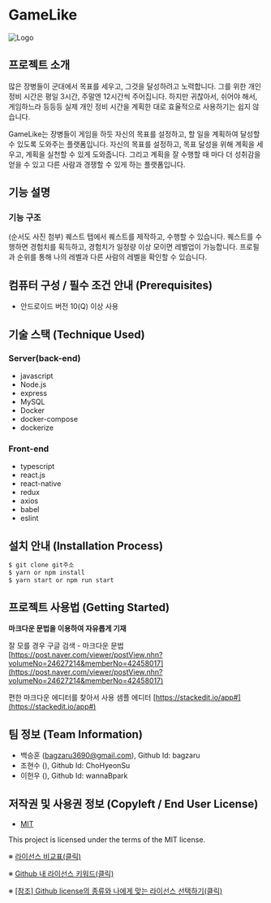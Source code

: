 # GameLike
![Logo](https://raw.githubusercontent.com/osamhack2021/app_web_GameLike_GameLike/master/logo.png?token=AFO66GTBZHV776LQYFH47LLBOYQOI)

## 프로젝트 소개
 많은 장병들이 군대에서 목표를 세우고, 그것을 달성하려고 노력합니다. 그를 위한 개인 정비 시간은 평일 3시간, 주말엔 12시간씩 주어집니다. 하지만 귀찮아서, 쉬어야 해서, 게임하느라 등등등 실제 개인 정비 시간을 계획한 대로 효율적으로 사용하기는 쉽지 않습니다. 
 
 GameLike는 장병들이 게임을 하듯 자신의 목표를 설정하고, 할 일을 계획하여 달성할 수 있도록 도와주는 플랫폼입니다. 자신의 목표를 설정하고, 목표 달성을 위해 계획을 세우고, 계획을 실천할 수 있게 도와줍니다. 그리고 계획을 잘 수행할 때 마다 더 성취감을 얻을 수 있고 다른 사람과 경쟁할 수 있게 하는 플랫폼입니다.


## 기능 설명
### 기능 구조

(순서도 사진 첨부)
 퀘스트 탭에서 퀘스트를 제작하고, 수행할 수 있습니다.
 퀘스트를 수행하면 경험치를 획득하고, 경험치가 일정량 이상 모이면 레벨업이 가능합니다.
 프로필과 순위를 통해 나의 레벨과 다른 사람의 레벨을 확인할 수 있습니다.
 

## 컴퓨터 구성 / 필수 조건 안내 (Prerequisites)
* 안드로이드 버전 10(Q) 이상 사용

## 기술 스택 (Technique Used) 
### Server(back-end)
 - javascript
 - Node.js 
 - express
 - MySQL
 - Docker
 - docker-compose
 - dockerize
 
### Front-end
 - typescript
 - react.js
 - react-native
 - redux
 - axios
 - babel
 - eslint

## 설치 안내 (Installation Process)
```bash
$ git clone git주소
$ yarn or npm install
$ yarn start or npm run start
```

## 프로젝트 사용법 (Getting Started)
**마크다운 문법을 이용하여 자유롭게 기재**

잘 모를 경우
구글 검색 - 마크다운 문법
[https://post.naver.com/viewer/postView.nhn?volumeNo=24627214&memberNo=42458017](https://post.naver.com/viewer/postView.nhn?volumeNo=24627214&memberNo=42458017)

 편한 마크다운 에디터를 찾아서 사용
 샘플 에디터 [https://stackedit.io/app#](https://stackedit.io/app#)
 
## 팀 정보 (Team Information)
- 백승훈 (bagzaru3690@gmail.com), Github Id: bagzaru
- 조현수 (), Github Id: ChoHyeonSu
- 이헌우 (), Github Id: wannaBpark

## 저작권 및 사용권 정보 (Copyleft / End User License)
 * [MIT](https://github.com/osamhack2021/app_web_GameLike_GameLike/blob/master/license.md)

This project is licensed under the terms of the MIT license.

※ [라이선스 비교표(클릭)](https://olis.or.kr/license/compareGuide.do)

※ [Github 내 라이선스 키워드(클릭)](https://docs.github.com/en/github/creating-cloning-and-archiving-repositories/creating-a-repository-on-github/licensing-a-repository)

※ [\[참조\] Github license의 종류와 나에게 맞는 라이선스 선택하기(클릭)](https://flyingsquirrel.medium.com/github-license%EC%9D%98-%EC%A2%85%EB%A5%98%EC%99%80-%EB%82%98%EC%97%90%EA%B2%8C-%EB%A7%9E%EB%8A%94-%EB%9D%BC%EC%9D%B4%EC%84%A0%EC%8A%A4-%EC%84%A0%ED%83%9D%ED%95%98%EA%B8%B0-ae29925e8ff4)
